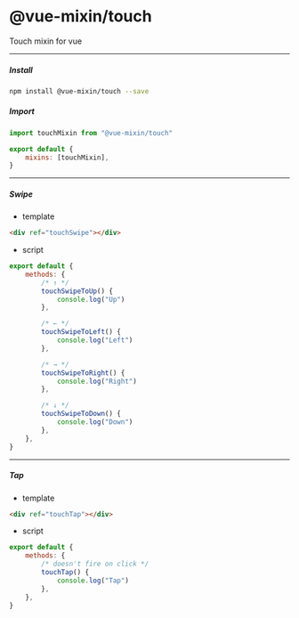 # @vue-mixin/touch

Touch mixin for vue

---

##### Install

```bash
npm install @vue-mixin/touch --save
```

##### Import

```javascript
import touchMixin from "@vue-mixin/touch"

export default {
    mixins: [touchMixin],
}
```

---

##### Swipe

-   template

```html
<div ref="touchSwipe"></div>
```

-   script

```javascript
export default {
    methods: {
        /* ↑ */
        touchSwipeToUp() {
            console.log("Up")
        },

        /* ← */
        touchSwipeToLeft() {
            console.log("Left")
        },

        /* → */
        touchSwipeToRight() {
            console.log("Right")
        },

        /* ↓ */
        touchSwipeToDown() {
            console.log("Down")
        },
    },
}
```

---

##### Tap

-   template

```html
<div ref="touchTap"></div>
```

-   script

```javascript
export default {
    methods: {
        /* doesn't fire on click */
        touchTap() {
            console.log("Tap")
        },
    },
}
```
